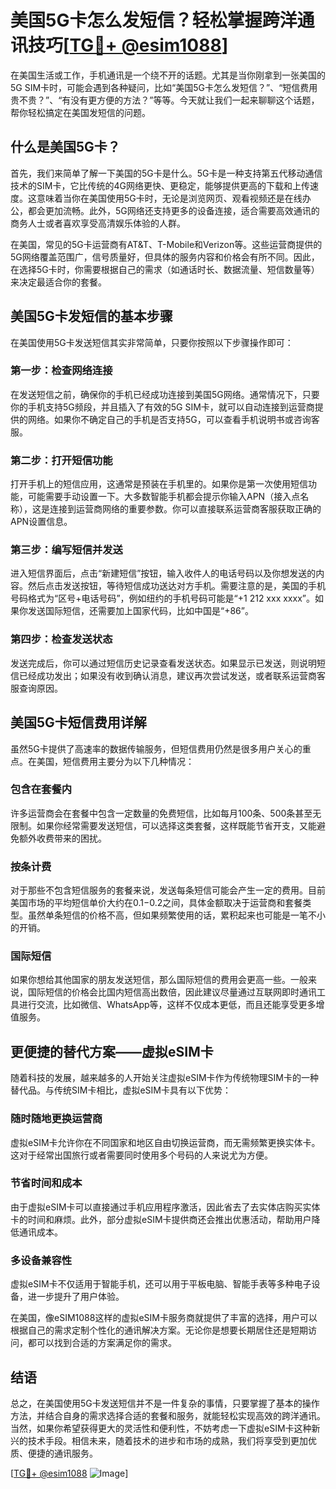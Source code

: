 # 美国5G卡怎么发短信？轻松掌握跨洋通讯技巧[[TG💪+ @esim1088](https://t.me/s/esim1088)]

在美国生活或工作，手机通讯是一个绕不开的话题。尤其是当你刚拿到一张美国的5G SIM卡时，可能会遇到各种疑问，比如“美国5G卡怎么发短信？”、“短信费用贵不贵？”、“有没有更方便的方法？”等等。今天就让我们一起来聊聊这个话题，帮你轻松搞定在美国发短信的问题。

## 什么是美国5G卡？

首先，我们来简单了解一下美国的5G卡是什么。5G卡是一种支持第五代移动通信技术的SIM卡，它比传统的4G网络更快、更稳定，能够提供更高的下载和上传速度。这意味着当你在美国使用5G卡时，无论是浏览网页、观看视频还是在线办公，都会更加流畅。此外，5G网络还支持更多的设备连接，适合需要高效通讯的商务人士或者喜欢享受高清娱乐体验的人群。

在美国，常见的5G卡运营商有AT&T、T-Mobile和Verizon等。这些运营商提供的5G网络覆盖范围广，信号质量好，但具体的服务内容和价格会有所不同。因此，在选择5G卡时，你需要根据自己的需求（如通话时长、数据流量、短信数量等）来决定最适合你的套餐。

## 美国5G卡发短信的基本步骤

在美国使用5G卡发送短信其实非常简单，只要你按照以下步骤操作即可：

### 第一步：检查网络连接
在发送短信之前，确保你的手机已经成功连接到美国5G网络。通常情况下，只要你的手机支持5G频段，并且插入了有效的5G SIM卡，就可以自动连接到运营商提供的网络。如果你不确定自己的手机是否支持5G，可以查看手机说明书或咨询客服。

### 第二步：打开短信功能
打开手机上的短信应用，这通常是预装在手机里的。如果你是第一次使用短信功能，可能需要手动设置一下。大多数智能手机都会提示你输入APN（接入点名称），这是连接到运营商网络的重要参数。你可以直接联系运营商客服获取正确的APN设置信息。

### 第三步：编写短信并发送
进入短信界面后，点击“新建短信”按钮，输入收件人的电话号码以及你想发送的内容。然后点击发送按钮，等待短信成功送达对方手机。需要注意的是，美国的手机号码格式为“区号+电话号码”，例如纽约的手机号码可能是“+1 212 xxx xxxx”。如果你发送国际短信，还需要加上国家代码，比如中国是“+86”。

### 第四步：检查发送状态
发送完成后，你可以通过短信历史记录查看发送状态。如果显示已发送，则说明短信已经成功发出；如果没有收到确认消息，建议再次尝试发送，或者联系运营商客服查询原因。

## 美国5G卡短信费用详解

虽然5G卡提供了高速率的数据传输服务，但短信费用仍然是很多用户关心的重点。在美国，短信费用主要分为以下几种情况：

### 包含在套餐内
许多运营商会在套餐中包含一定数量的免费短信，比如每月100条、500条甚至无限制。如果你经常需要发送短信，可以选择这类套餐，这样既能节省开支，又能避免额外收费带来的困扰。

### 按条计费
对于那些不包含短信服务的套餐来说，发送每条短信可能会产生一定的费用。目前美国市场的平均短信单价大约在$0.1-$0.2之间，具体金额取决于运营商和套餐类型。虽然单条短信的价格不高，但如果频繁使用的话，累积起来也可能是一笔不小的开销。

### 国际短信
如果你想给其他国家的朋友发送短信，那么国际短信的费用会更高一些。一般来说，国际短信的价格会比国内短信高出数倍，因此建议尽量通过互联网即时通讯工具进行交流，比如微信、WhatsApp等，这样不仅成本更低，而且还能享受更多增值服务。

## 更便捷的替代方案——虚拟eSIM卡

随着科技的发展，越来越多的人开始关注虚拟eSIM卡作为传统物理SIM卡的一种替代品。与传统SIM卡相比，虚拟eSIM卡具有以下优势：

### 随时随地更换运营商
虚拟eSIM卡允许你在不同国家和地区自由切换运营商，而无需频繁更换实体卡。这对于经常出国旅行或者需要同时使用多个号码的人来说尤为方便。

### 节省时间和成本
由于虚拟eSIM卡可以直接通过手机应用程序激活，因此省去了去实体店购买实体卡的时间和麻烦。此外，部分虚拟eSIM卡提供商还会推出优惠活动，帮助用户降低通讯成本。

### 多设备兼容性
虚拟eSIM卡不仅适用于智能手机，还可以用于平板电脑、智能手表等多种电子设备，进一步提升了用户体验。

在美国，像eSIM1088这样的虚拟eSIM卡服务商就提供了丰富的选择，用户可以根据自己的需求定制个性化的通讯解决方案。无论你是想要长期居住还是短期访问，都可以找到合适的方案满足你的需求。

## 结语

总之，在美国使用5G卡发送短信并不是一件复杂的事情，只要掌握了基本的操作方法，并结合自身的需求选择合适的套餐和服务，就能轻松实现高效的跨洋通讯。当然，如果你希望获得更大的灵活性和便利性，不妨考虑一下虚拟eSIM卡这种新兴的技术手段。相信未来，随着技术的进步和市场的成熟，我们将享受到更加优质、便捷的通讯服务。

[[TG💪+ @esim1088](https://t.me/s/esim1088) ![Image](https://i.postimg.cc/4NQfJmqS/Snipaste-2025-05-13-00-14-12.png)]